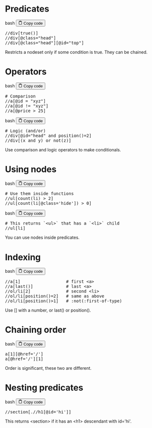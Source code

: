 <h1>Predicates</h1>
<div class="code-element">
<div class="lang-line">
  <text>bash</text>
  <button class="copy-button"
          id="codebfcfc2e06bca06b8994599a5049f2a79b"
          onclick="copyCode(codebfcfc2e06bca06b8994599a5049f2a79, codebfcfc2e06bca06b8994599a5049f2a79b)">
    <svg stroke="currentColor"
         fill="none"
         stroke-width="2"
         viewBox="0 0 24 24"
         stroke-linecap="round"
         stroke-linejoin="round"
         class="h-4 w-4"
         height="1em"
         width="1em"
         xmlns="http://www.w3.org/2000/svg">
      <path d="M16 4h2a2 2 0 0 1 2 2v14a2 2 0 0 1-2 2H6a2 2 0 0 1-2-2V6a2 2 0 0 1 2-2h2"></path>
      <rect x="8" y="2" width="8" height="4" rx="1" ry="1"></rect>
    </svg>
    <text>Copy code</text>
  </button>

</div>
<div class="code" id="codebfcfc2e06bca06b8994599a5049f2a79"><div class="highlight"><pre><span></span>//div<span class="o">[</span>true<span class="o">()]</span>
//div<span class="o">[</span>@class<span class="o">=</span><span class="s2">&quot;head&quot;</span><span class="o">]</span>
//div<span class="o">[</span>@class<span class="o">=</span><span class="s2">&quot;head&quot;</span><span class="o">][</span>@id<span class="o">=</span><span class="s2">&quot;top&quot;</span><span class="o">]</span>
</pre></div></div>
</div>

<p>Restricts a nodeset only if some condition is true. They can be chained.</p>
<h1>Operators</h1>
<div class="code-element">
<div class="lang-line">
  <text>bash</text>
  <button class="copy-button"
          id="code24f5ceefcfe878ecef133740bb99fb91b"
          onclick="copyCode(code24f5ceefcfe878ecef133740bb99fb91, code24f5ceefcfe878ecef133740bb99fb91b)">
    <svg stroke="currentColor"
         fill="none"
         stroke-width="2"
         viewBox="0 0 24 24"
         stroke-linecap="round"
         stroke-linejoin="round"
         class="h-4 w-4"
         height="1em"
         width="1em"
         xmlns="http://www.w3.org/2000/svg">
      <path d="M16 4h2a2 2 0 0 1 2 2v14a2 2 0 0 1-2 2H6a2 2 0 0 1-2-2V6a2 2 0 0 1 2-2h2"></path>
      <rect x="8" y="2" width="8" height="4" rx="1" ry="1"></rect>
    </svg>
    <text>Copy code</text>
  </button>

</div>
<div class="code" id="code24f5ceefcfe878ecef133740bb99fb91"><div class="highlight"><pre><span></span><span class="c1"># Comparison</span>
//a<span class="o">[</span>@id<span class="w"> </span><span class="o">=</span><span class="w"> </span><span class="s2">&quot;xyz&quot;</span><span class="o">]</span>
//a<span class="o">[</span>@id<span class="w"> </span>!<span class="o">=</span><span class="w"> </span><span class="s2">&quot;xyz&quot;</span><span class="o">]</span>
//a<span class="o">[</span>@price<span class="w"> </span>&gt;<span class="w"> </span><span class="m">25</span><span class="o">]</span>
</pre></div></div>
</div>

<div class="code-element">
<div class="lang-line">
  <text>bash</text>
  <button class="copy-button"
          id="code4568b48582d35b7ae1c697e9e487e974b"
          onclick="copyCode(code4568b48582d35b7ae1c697e9e487e974, code4568b48582d35b7ae1c697e9e487e974b)">
    <svg stroke="currentColor"
         fill="none"
         stroke-width="2"
         viewBox="0 0 24 24"
         stroke-linecap="round"
         stroke-linejoin="round"
         class="h-4 w-4"
         height="1em"
         width="1em"
         xmlns="http://www.w3.org/2000/svg">
      <path d="M16 4h2a2 2 0 0 1 2 2v14a2 2 0 0 1-2 2H6a2 2 0 0 1-2-2V6a2 2 0 0 1 2-2h2"></path>
      <rect x="8" y="2" width="8" height="4" rx="1" ry="1"></rect>
    </svg>
    <text>Copy code</text>
  </button>

</div>
<div class="code" id="code4568b48582d35b7ae1c697e9e487e974"><div class="highlight"><pre><span></span><span class="c1"># Logic (and/or)</span>
//div<span class="o">[</span>@id<span class="o">=</span><span class="s2">&quot;head&quot;</span><span class="w"> </span>and<span class="w"> </span>position<span class="o">()=</span><span class="m">2</span><span class="o">]</span>
//div<span class="o">[(</span>x<span class="w"> </span>and<span class="w"> </span>y<span class="o">)</span><span class="w"> </span>or<span class="w"> </span>not<span class="o">(</span>z<span class="o">)]</span>
</pre></div></div>
</div>

<p>Use comparison and logic operators to make conditionals.</p>
<h1>Using nodes</h1>
<div class="code-element">
<div class="lang-line">
  <text>bash</text>
  <button class="copy-button"
          id="code03150464b2472224f41339784fd8ec92b"
          onclick="copyCode(code03150464b2472224f41339784fd8ec92, code03150464b2472224f41339784fd8ec92b)">
    <svg stroke="currentColor"
         fill="none"
         stroke-width="2"
         viewBox="0 0 24 24"
         stroke-linecap="round"
         stroke-linejoin="round"
         class="h-4 w-4"
         height="1em"
         width="1em"
         xmlns="http://www.w3.org/2000/svg">
      <path d="M16 4h2a2 2 0 0 1 2 2v14a2 2 0 0 1-2 2H6a2 2 0 0 1-2-2V6a2 2 0 0 1 2-2h2"></path>
      <rect x="8" y="2" width="8" height="4" rx="1" ry="1"></rect>
    </svg>
    <text>Copy code</text>
  </button>

</div>
<div class="code" id="code03150464b2472224f41339784fd8ec92"><div class="highlight"><pre><span></span><span class="c1"># Use them inside functions</span>
//ul<span class="o">[</span>count<span class="o">(</span>li<span class="o">)</span><span class="w"> </span>&gt;<span class="w"> </span><span class="m">2</span><span class="o">]</span>
//ul<span class="o">[</span>count<span class="o">(</span>li<span class="o">[</span>@class<span class="o">=</span><span class="s1">&#39;hide&#39;</span><span class="o">])</span><span class="w"> </span>&gt;<span class="w"> </span><span class="m">0</span><span class="o">]</span>
</pre></div></div>
</div>

<div class="code-element">
<div class="lang-line">
  <text>bash</text>
  <button class="copy-button"
          id="codec465af1e0460bd6e171a4ab860e318cab"
          onclick="copyCode(codec465af1e0460bd6e171a4ab860e318ca, codec465af1e0460bd6e171a4ab860e318cab)">
    <svg stroke="currentColor"
         fill="none"
         stroke-width="2"
         viewBox="0 0 24 24"
         stroke-linecap="round"
         stroke-linejoin="round"
         class="h-4 w-4"
         height="1em"
         width="1em"
         xmlns="http://www.w3.org/2000/svg">
      <path d="M16 4h2a2 2 0 0 1 2 2v14a2 2 0 0 1-2 2H6a2 2 0 0 1-2-2V6a2 2 0 0 1 2-2h2"></path>
      <rect x="8" y="2" width="8" height="4" rx="1" ry="1"></rect>
    </svg>
    <text>Copy code</text>
  </button>

</div>
<div class="code" id="codec465af1e0460bd6e171a4ab860e318ca"><div class="highlight"><pre><span></span><span class="c1"># This returns `&lt;ul&gt;` that has a `&lt;li&gt;` child</span>
//ul<span class="o">[</span>li<span class="o">]</span>
</pre></div></div>
</div>

<p>You can use nodes inside predicates.</p>
<h1>Indexing</h1>
<div class="code-element">
<div class="lang-line">
  <text>bash</text>
  <button class="copy-button"
          id="codef2344b0eea32c60bca35fb8f6c8c5051b"
          onclick="copyCode(codef2344b0eea32c60bca35fb8f6c8c5051, codef2344b0eea32c60bca35fb8f6c8c5051b)">
    <svg stroke="currentColor"
         fill="none"
         stroke-width="2"
         viewBox="0 0 24 24"
         stroke-linecap="round"
         stroke-linejoin="round"
         class="h-4 w-4"
         height="1em"
         width="1em"
         xmlns="http://www.w3.org/2000/svg">
      <path d="M16 4h2a2 2 0 0 1 2 2v14a2 2 0 0 1-2 2H6a2 2 0 0 1-2-2V6a2 2 0 0 1 2-2h2"></path>
      <rect x="8" y="2" width="8" height="4" rx="1" ry="1"></rect>
    </svg>
    <text>Copy code</text>
  </button>

</div>
<div class="code" id="codef2344b0eea32c60bca35fb8f6c8c5051"><div class="highlight"><pre><span></span>//a<span class="o">[</span><span class="m">1</span><span class="o">]</span><span class="w">                  </span><span class="c1"># first &lt;a&gt;</span>
//a<span class="o">[</span>last<span class="o">()]</span><span class="w">             </span><span class="c1"># last &lt;a&gt;</span>
//ol/li<span class="o">[</span><span class="m">2</span><span class="o">]</span><span class="w">              </span><span class="c1"># second &lt;li&gt;</span>
//ol/li<span class="o">[</span>position<span class="o">()=</span><span class="m">2</span><span class="o">]</span><span class="w">   </span><span class="c1"># same as above</span>
//ol/li<span class="o">[</span>position<span class="o">()</span>&gt;1<span class="o">]</span><span class="w">   </span><span class="c1"># :not(:first-of-type)</span>
</pre></div></div>
</div>

<p>Use [] with a number, or last() or position().</p>
<h1>Chaining order</h1>
<div class="code-element">
<div class="lang-line">
  <text>bash</text>
  <button class="copy-button"
          id="codeab8ba8992dca4a1c91b72bef45a23cf1b"
          onclick="copyCode(codeab8ba8992dca4a1c91b72bef45a23cf1, codeab8ba8992dca4a1c91b72bef45a23cf1b)">
    <svg stroke="currentColor"
         fill="none"
         stroke-width="2"
         viewBox="0 0 24 24"
         stroke-linecap="round"
         stroke-linejoin="round"
         class="h-4 w-4"
         height="1em"
         width="1em"
         xmlns="http://www.w3.org/2000/svg">
      <path d="M16 4h2a2 2 0 0 1 2 2v14a2 2 0 0 1-2 2H6a2 2 0 0 1-2-2V6a2 2 0 0 1 2-2h2"></path>
      <rect x="8" y="2" width="8" height="4" rx="1" ry="1"></rect>
    </svg>
    <text>Copy code</text>
  </button>

</div>
<div class="code" id="codeab8ba8992dca4a1c91b72bef45a23cf1"><div class="highlight"><pre><span></span>a<span class="o">[</span><span class="m">1</span><span class="o">][</span>@href<span class="o">=</span><span class="s1">&#39;/&#39;</span><span class="o">]</span>
a<span class="o">[</span>@href<span class="o">=</span><span class="s1">&#39;/&#39;</span><span class="o">][</span><span class="m">1</span><span class="o">]</span>
</pre></div></div>
</div>

<p>Order is significant, these two are different.</p>
<h1>Nesting predicates</h1>
<div class="code-element">
<div class="lang-line">
  <text>bash</text>
  <button class="copy-button"
          id="codec761dfb510d76293ed7a64a55def06edb"
          onclick="copyCode(codec761dfb510d76293ed7a64a55def06ed, codec761dfb510d76293ed7a64a55def06edb)">
    <svg stroke="currentColor"
         fill="none"
         stroke-width="2"
         viewBox="0 0 24 24"
         stroke-linecap="round"
         stroke-linejoin="round"
         class="h-4 w-4"
         height="1em"
         width="1em"
         xmlns="http://www.w3.org/2000/svg">
      <path d="M16 4h2a2 2 0 0 1 2 2v14a2 2 0 0 1-2 2H6a2 2 0 0 1-2-2V6a2 2 0 0 1 2-2h2"></path>
      <rect x="8" y="2" width="8" height="4" rx="1" ry="1"></rect>
    </svg>
    <text>Copy code</text>
  </button>

</div>
<div class="code" id="codec761dfb510d76293ed7a64a55def06ed"><div class="highlight"><pre><span></span>//section<span class="o">[</span>.//h1<span class="o">[</span>@id<span class="o">=</span><span class="s1">&#39;hi&#39;</span><span class="o">]]</span>
</pre></div></div>
</div>
<p>This returns &lt;section&gt; if it has an &lt;h1&gt; descendant with id='hi'.</p>